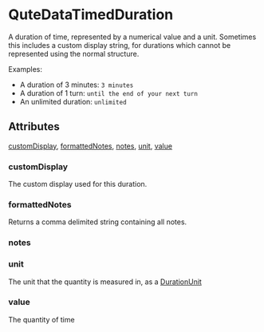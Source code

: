 # QuteDataTimedDuration

A duration of time, represented by a numerical value and a unit. Sometimes this includes a custom display string,
for durations which cannot be represented using the normal structure.

Examples:

- A duration of 3 minutes: `3 minutes`
- A duration of 1 turn: `until the end of your next turn`
- An unlimited duration: `unlimited`

## Attributes

[customDisplay](#customdisplay), [formattedNotes](#formattednotes), [notes](#notes), [unit](#unit), [value](#value)

### customDisplay

The custom display used for this duration.

### formattedNotes

Returns a comma delimited string containing all notes.

### notes


### unit

The unit that the quantity is measured in, as a [DurationUnit](DurationUnit.md)

### value

The quantity of time
